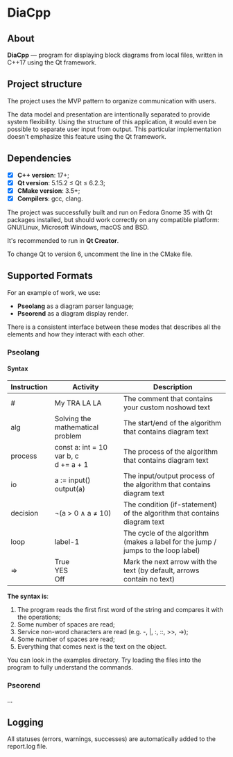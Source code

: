 # DiaCpp

## About
**DiaCpp** — program for displaying block diagrams from local files, 
written in C++17 using the Qt framework.

## Project structure
The project uses the MVP pattern to organize communication with users.

The data model and presentation are intentionally separated to provide system flexibility. 
Using the structure of this application, it would even be possible to separate user input from output. 
This particular implementation doesn't emphasize this feature using the Qt framework.

## Dependencies
* [x] **C++ version**: 17+;
* [x] **Qt version**: 5.15.2 ≤ Qt ≤ 6.2.3;
* [x] **CMake version**: 3.5+;
* [x] **Compilers**: gcc, clang.

The project was successfully built and run on Fedora Gnome 35 with Qt packages installed, 
but should work correctly on any compatible platform: GNU/Linux, Microsoft Windows, macOS and BSD.

It's recommended to run in **Qt Creator**.

To change Qt to version 6, uncomment the line in the CMake file.

## Supported Formats
For an example of work, we use:
* **Pseolang** as a diagram parser language;
* **Pseorend** as a diagram display render.

There is a consistent interface between these modes that 
describes all the elements and how they interact with each other.

### Pseolang
#### Syntax

| Instruction | Activity                                      | Description                                                                       |
| ----------- | --------------------------------------------- | --------------------------------------------------------------------------------- |
| #           | My TRA LA LA                                  | The comment that contains your custom noshowd text                                |
| alg         | Solving the mathematical problem              | The start/end of the algorithm that contains diagram text                         |
| process     | const a: int = 10<br/>var b, c<br/>d += a + 1 | The process of the algorithm that contains diagram text                           |
| io          | a := input()<br/>output(a)                    | The input/output process of the algorithm that contains diagram text              |
| decision    | ¬(a > 0 ∧ a ≠ 10)                             | The condition (if-statement) of the algorithm that contains diagram text          |
| loop        | label-1                                       | The cycle of the algorithm (makes a label for the jump / jumps to the loop label) |
| =>          | True<br/>YES<br/>Off                          | Mark the next arrow with the text (by default, arrows contain no text)            |



**The syntax is**:
1. The program reads the first first word of the string and compares it with the operations;
2. Some number of spaces are read;
3. Service non-word characters are read (e.g. -, |, :, ::, >>, ->);
4. Some number of spaces are read;
5. Everything that comes next is the text on the object.

You can look in the examples directory. 
Try loading the files into the program to fully understand the commands.

### Pseorend
...

## Logging
All statuses (errors, warnings, successes) are automatically added to the report.log file.
